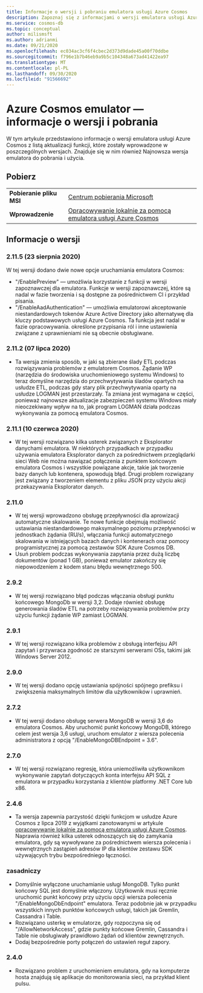 ```yaml
---
title: Informacje o wersji i pobraniu emulatora usługi Azure Cosmos
description: Zapoznaj się z informacjami o wersji emulatora usługi Azure Cosmos dla różnych wersji i Pobierz informacje.
ms.service: cosmos-db
ms.topic: conceptual
author: milismsft
ms.author: adrianmi
ms.date: 09/21/2020
ms.openlocfilehash: ec034ac3cf6f4cbec2d373d9dade45a00f70ddbe
ms.sourcegitcommit: f796e1b7b46eb9a9b5c104348a673ad41422ea97
ms.translationtype: MT
ms.contentlocale: pl-PL
ms.lasthandoff: 09/30/2020
ms.locfileid: "91566692"
---
```

# <a name="azure-cosmos-emulator---release-notes-and-download-information"></a>Azure Cosmos emulator — informacje o wersji i pobrania

W tym artykule przedstawiono informacje o wersji emulatora usługi Azure Cosmos z listą aktualizacji funkcji, które zostały wprowadzone w poszczególnych wersjach. Znajduje się w nim również Najnowsza wersja emulatora do pobrania i użycia.

## <a name="download"></a>Pobierz

| | |
|---------|---------|
|**Pobieranie pliku MSI**|[Centrum pobierania Microsoft](https://aka.ms/cosmosdb-emulator)|
|**Wprowadzenie**|[Opracowywanie lokalnie za pomocą emulatora usługi Azure Cosmos](local-emulator.md)|

## <a name="release-notes"></a>Informacje o wersji

### <a name="2115-23-august-2020"></a>2.11.5 (23 sierpnia 2020)

W tej wersji dodano dwie nowe opcje uruchamiania emulatora Cosmos: 

* "/EnablePreview" — umożliwia korzystanie z funkcji w wersji zapoznawczej dla emulatora. Funkcje w wersji zapoznawczej, które są nadal w fazie tworzenia i są dostępne za pośrednictwem CI i przykład pisania.
* "/EnableAadAuthentication" — umożliwia emulatorowi akceptowanie niestandardowych tokenów Azure Active Directory jako alternatywę dla kluczy podstawowych usługi Azure Cosmos. Ta funkcja jest nadal w fazie opracowywania. określone przypisania ról i inne ustawienia związane z uprawnieniami nie są obecnie obsługiwane.

### <a name="2112-07-july-2020"></a>2.11.2 (07 lipca 2020)

- Ta wersja zmienia sposób, w jaki są zbierane ślady ETL podczas rozwiązywania problemów z emulatorem Cosmos. Żądanie WP (narzędzia do środowiska uruchomieniowego systemu Windows) to teraz domyślne narzędzia do przechwytywania śladów opartych na usłudze ETL, podczas gdy stary plik przechwytywania oparty na usłudze LOGMAN jest przestarzały. Ta zmiana jest wymagana w części, ponieważ najnowsze aktualizacje zabezpieczeń systemu Windows miały nieoczekiwany wpływ na to, jak program LOGMAN działa podczas wykonywania za pomocą emulatora Cosmos.

### <a name="2111-10-june-2020"></a>2.11.1 (10 czerwca 2020)

- W tej wersji rozwiązano kilka usterek związanych z Eksplorator danychami emulatora. W niektórych przypadkach w przypadku używania emulatora Eksplorator danych za pośrednictwem przeglądarki sieci Web nie można nawiązać połączenia z punktem końcowym emulatora Cosmos i wszystkie powiązane akcje, takie jak tworzenie bazy danych lub kontenera, spowodują błąd. Drugi problem rozwiązany jest związany z tworzeniem elementu z pliku JSON przy użyciu akcji przekazywania Eksplorator danych.

### <a name="2110"></a>2.11.0

- W tej wersji wprowadzono obsługę przepływności dla aprowizacji automatyczne skalowanie. Te nowe funkcje obejmują możliwość ustawiania niestandardowego maksymalnego poziomu przepływności w jednostkach żądania (RU/s), włączania funkcji automatycznego skalowania w istniejących bazach danych i kontenerach oraz pomocy programistycznej za pomocą zestawów SDK Azure Cosmos DB.
- Usuń problem podczas wykonywania zapytania przez dużą liczbę dokumentów (ponad 1 GB), ponieważ emulator zakończy się niepowodzeniem z kodem stanu błędu wewnętrznego 500.

### <a name="292"></a>2.9.2

- W tej wersji rozwiązano błąd podczas włączania obsługi punktu końcowego MongoDb w wersji 3,2. Dodaje również obsługę generowania śladów ETL na potrzeby rozwiązywania problemów przy użyciu funkcji żądanie WP zamiast LOGMAN.

### <a name="291"></a>2.9.1

- W tej wersji rozwiązano kilka problemów z obsługą interfejsu API zapytań i przywraca zgodność ze starszymi serwerami OSs, takimi jak Windows Server 2012.

### <a name="290"></a>2.9.0

- W tej wersji dodano opcję ustawiania spójności spójnego prefiksu i zwiększenia maksymalnych limitów dla użytkowników i uprawnień.

### <a name="272"></a>2.7.2

- W tej wersji dodano obsługę serwera MongoDB w wersji 3,6 do emulatora Cosmos. Aby uruchomić punkt końcowy MongoDB, którego celem jest wersja 3,6 usługi, uruchom emulator z wiersza polecenia administratora z opcją "/EnableMongoDBEndpoint = 3.6".

### <a name="270"></a>2.7.0

- W tej wersji rozwiązano regresję, która uniemożliwiła użytkownikom wykonywanie zapytań dotyczących konta interfejsu API SQL z emulatora w przypadku korzystania z klientów platformy .NET Core lub x86.

### <a name="246"></a>2.4.6

- Ta wersja zapewnia parzystość dzięki funkcjom w usłudze Azure Cosmos z lipca 2019 z wyjątkami zanotowanymi w artykule [opracowywanie lokalnie za pomocą emulatora usługi Azure Cosmos](local-emulator.md). Naprawia również kilka usterek odnoszących się do zamykania emulatora, gdy są wywoływane za pośrednictwem wiersza polecenia i wewnętrznych zastąpień adresów IP dla klientów zestawu SDK używających trybu bezpośredniego łączności.

### <a name="243"></a>zasadniczy

- Domyślnie wyłączone uruchamianie usługi MongoDB. Tylko punkt końcowy SQL jest domyślnie włączony. Użytkownik musi ręcznie uruchomić punkt końcowy przy użyciu opcji wiersza polecenia "/EnableMongoDbEndpoint" emulatora. Teraz podobnie jak w przypadku wszystkich innych punktów końcowych usługi, takich jak Gremlin, Cassandra i Table.
- Rozwiązano usterkę w emulatorze, gdy rozpoczyna się od "/AllowNetworkAccess", gdzie punkty końcowe Gremlin, Cassandra i Table nie obsługiwały prawidłowo żądań od klientów zewnętrznych.
- Dodaj bezpośrednie porty połączeń do ustawień reguł zapory.

### <a name="240"></a>2.4.0

- Rozwiązano problem z uruchomieniem emulatora, gdy na komputerze hosta znajdują się aplikacje do monitorowania sieci, na przykład klient pulsu.
